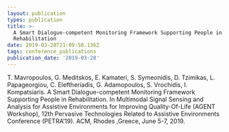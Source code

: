 ```yaml
---
layout: publication
types: publication
title: >-
  A Smart Dialogue-competent Monitoring Framework Supporting People in
  Rehabilitation
date: 2019-03-28T21:09:58.136Z
tags: conference_publications
publication_date: '2019-03-28'
---
```

T. Mavropoulos, G. Meditskos, E. Kamateri, S. Symeonidis, D. Tzimikas, L. Papageorgiou, C. Eleftheriadis, G. Adamopoulos, S. Vrochidis, I. Kompatsiaris. A Smart Dialogue-competent Monitoring Framework Supporting People in Rehabilitation. In Multimodal Signal Sensing and Analysis for Assistive Environments for Improving Quality-Of-Life (AGENT Workshop), 12th Pervasive Technologies Related to Assistive Environments Conference (PETRA’19). ACM, Rhodes ,Greece, June 5-7, 2019.
